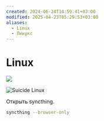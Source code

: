 ```yaml
---
created: 2024-06-24T14:59:41+03:00
modified: 2025-04-23T05:29:53+03:00
aliases:
  - Linux
  - Линукс
---
```


# Linux

![](https://www.youtube.com/watch?v=9zewiGf7j-A)

![Suicide Linux](https://youtube.com/shorts/rB4X7v7eoFE)

Открыть syncthing.
```bash
syncthing --browser-only
```
